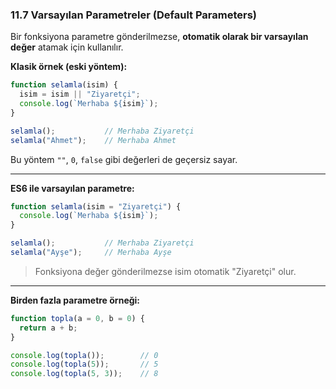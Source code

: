 ### **11.7 Varsayılan Parametreler (Default Parameters)**

Bir fonksiyona parametre gönderilmezse, **otomatik olarak bir varsayılan değer** atamak için kullanılır.

**Klasik örnek (eski yöntem):**

```jsx
function selamla(isim) {
  isim = isim || "Ziyaretçi";
  console.log(`Merhaba ${isim}`);
}

selamla();           // Merhaba Ziyaretçi
selamla("Ahmet");    // Merhaba Ahmet
```

Bu yöntem `""`, `0`, `false` gibi değerleri de geçersiz sayar.

---

**ES6 ile varsayılan parametre:**

```jsx
function selamla(isim = "Ziyaretçi") {
  console.log(`Merhaba ${isim}`);
}

selamla();           // Merhaba Ziyaretçi
selamla("Ayşe");     // Merhaba Ayşe
```

> Fonksiyona değer gönderilmezse isim otomatik "Ziyaretçi" olur.
> 

---

**Birden fazla parametre örneği:**
```jsx
function topla(a = 0, b = 0) {
  return a + b;
}

console.log(topla());        // 0
console.log(topla(5));       // 5
console.log(topla(5, 3));    // 8
```